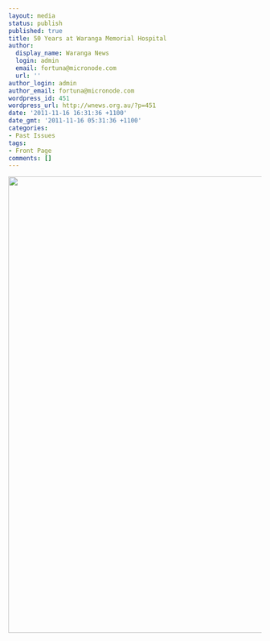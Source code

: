 ```yaml
---
layout: media
status: publish
published: true
title: 50 Years at Waranga Memorial Hospital
author:
  display_name: Waranga News
  login: admin
  email: fortuna@micronode.com
  url: ''
author_login: admin
author_email: fortuna@micronode.com
wordpress_id: 451
wordpress_url: http://wnews.org.au/?p=451
date: '2011-11-16 16:31:36 +1100'
date_gmt: '2011-11-16 05:31:36 +1100'
categories:
- Past Issues
tags:
- Front Page
comments: []
---
```


<a href="http://wnews.org.au/wp-content/uploads/2011/11/frontpage-20111117.pdf"><img class="alignnone size-full wp-image-449" title="Front Page - November 17, 2011" alt="" src="http://wnews.org.au/wp-content/uploads/2011/11/frontpage-20111117.png" width="624" height="907" /></a>
